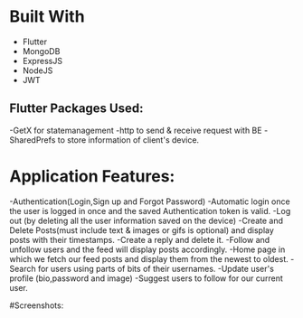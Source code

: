 # Built With

- Flutter
- MongoDB
- ExpressJS
- NodeJS
- JWT

## Flutter Packages Used:
  -GetX for statemanagement
  -http to send & receive request with BE
  -SharedPrefs to store information of client's device.

# Application Features:
  -Authentication(Login,Sign up and Forgot Password)
  -Automatic login once the user is logged in once and the saved Authentication token is valid.
  -Log out (by deleting all the user information saved on the device)
  -Create and Delete Posts(must include text & images or gifs is optional) and display posts with their timestamps.
  -Create a reply and delete it.
  -Follow and unfollow users and the feed will display posts accordingly.
  -Home page in which we fetch our feed posts and display them from the newest to oldest.
  -Search for users using parts of bits of their usernames.
  -Update user's profile (bio,password and image)
  -Suggest users to follow for our current user.
  
  
  
  #Screenshots:
  


